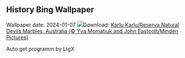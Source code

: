 ## History Bing Wallpaper
Wallpaper date: 2024-01-07
![](https://www.bing.com/th?id=OHR.DevilsMarbles_ES-ES9592851915_UHD.jpg&w=1000)Download: [Karlu Karlu/Reserva Natural Devils Marbles, Australia (© Yva Momatiuk and John Eastcott/Minden Pictures)](https://www.bing.com/th?id=OHR.DevilsMarbles_ES-ES9592851915_UHD.jpg)

Auto get programm by LtgX
